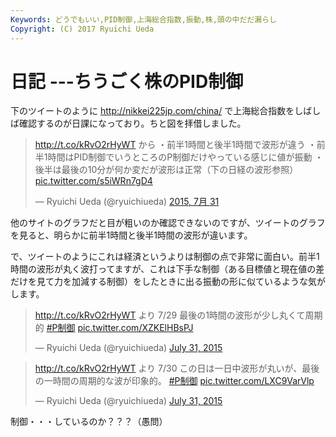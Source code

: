 ```yaml
---
Keywords: どうでもいい,PID制御,上海総合指数,振動,株,頭の中だだ漏らし
Copyright: (C) 2017 Ryuichi Ueda
---
```


# 日記 ---ちうごく株のPID制御
下のツイートのように <a href="http://nikkei225jp.com/china/" target="_blank">http://nikkei225jp.com/china/</a> で上海総合指数をしばしば確認するのが日課になっており。ちと図を拝借しました。

<blockquote class="twitter-tweet" lang="ja"><p lang="ja" dir="ltr"><a href="http://t.co/kRvO2rHyWT">http://t.co/kRvO2rHyWT</a> から&#10;&#10;・前半1時間と後半1時間で波形が違う&#10;・前半1時間はPID制御でいうところのP制御だけやっている感じに値が振動&#10;・後半は最後の10分が何か変だが波形は正常（下の日経の波形参照） <a href="http://t.co/s5iWRn7gD4">pic.twitter.com/s5iWRn7gD4</a></p>&mdash; Ryuichi Ueda (@ryuichiueda) <a href="https://twitter.com/ryuichiueda/status/626964786249605120">2015, 7月 31</a></blockquote>
<script async src="//platform.twitter.com/widgets.js" charset="utf-8"></script>

他のサイトのグラフだと目が粗いのか確認できないのですが、ツイートのグラフを見ると、明らかに前半1時間と後半1時間の波形が違います。

で、ツイートのようにこれは経済というよりは制御の点で非常に面白い。前半1時間の波形が丸く波打ってますが、これは下手な制御（ある目標値と現在値の差だけを見て力を加減する制御）をしたときに出る振動の形に似ているような気がします。

<blockquote class="twitter-tweet" data-partner="tweetdeck"><p lang="ja" dir="ltr"><a href="http://t.co/kRvO2rHyWT">http://t.co/kRvO2rHyWT</a>&#10;より 7/29&#10;&#10;最後の1時間の波形が少し丸くて周期的&#10;&#10;<a href="https://twitter.com/hashtag/P%E5%88%B6%E5%BE%A1?src=hash">#P制御</a> <a href="http://t.co/XZKElHBsPJ">pic.twitter.com/XZKElHBsPJ</a></p>&mdash; Ryuichi Ueda (@ryuichiueda) <a href="https://twitter.com/ryuichiueda/status/627251069677117441">July 31, 2015</a></blockquote>
<script async src="//platform.twitter.com/widgets.js" charset="utf-8"></script>

<blockquote class="twitter-tweet" data-partner="tweetdeck"><p lang="ja" dir="ltr"><a href="http://t.co/kRvO2rHyWT">http://t.co/kRvO2rHyWT</a>&#10;より 7/30&#10;&#10;この日は一日中波形が丸いが、最後の一時間の周期的な波が印象的。&#10;&#10;<a href="https://twitter.com/hashtag/P%E5%88%B6%E5%BE%A1?src=hash">#P制御</a> <a href="http://t.co/LXC9VarVlp">pic.twitter.com/LXC9VarVlp</a></p>&mdash; Ryuichi Ueda (@ryuichiueda) <a href="https://twitter.com/ryuichiueda/status/627251293816496128">July 31, 2015</a></blockquote>
<script async src="//platform.twitter.com/widgets.js" charset="utf-8"></script>

制御・・・しているのか？？？（愚問）
